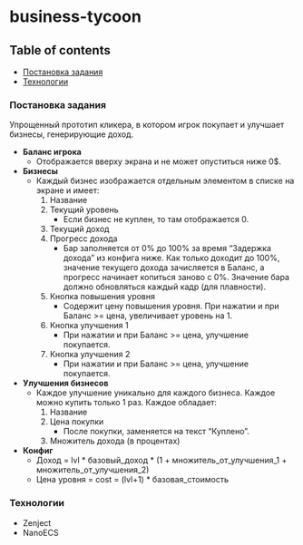 # business-tycoon

## Table of contents
* [Постановка задания](#постановка-задания)
* [Технологии](#технологии)

### Постановка задания
Упрощенный прототип кликера, в котором игрок покупает и улучшает бизнесы, генерирующие доход.
+ **Баланс игрока**
  * Отображается вверху экрана и не может опуститься ниже 0$.
+ **Бизнесы**
  * Каждый бизнес изображается отдельным элементом в списке на экране и имеет:
    1. Название
    2. Текущий уровень
        * Если бизнес не куплен, то там отображается 0.
    3. Текущий доход
    4. Прогресс дохода
        * Бар заполняется от 0% до 100% за время “Задержка дохода” из конфига ниже. Как только доходит до 100%, значение текущего дохода зачисляется в Баланс, а прогресс начинает копиться заново с 0%. Значение бара должно обновляться каждый кадр (для плавности).
    5. Кнопка повышения уровня
        * Содержит цену повышения уровня. При нажатии и при Баланс >= цена, увеличивает уровень на 1.
    6. Кнопка улучшения 1
        * При нажатии и при Баланс >= цена, улучшение покупается.
    7. Кнопка улучшения 2
        * При нажатии и при Баланс >= цена, улучшение покупается.  
+ **Улучшения бизнесов**
  * Каждое улучшение уникально для каждого бизнеса. Каждое можно купить только 1 раз. Каждое обладает:
    1. Название
    2. Цена покупки
        + После покупки, заменяется на текст “Куплено”.
    3. Множитель дохода (в процентах)   
+ **Конфиг**
    * Доход = lvl * базовый_доход * (1 + множитель_от_улучшения_1 + множитель_от_улучшения_2)
    * Цена уровня = cost = (lvl+1) * базовая_стоимость
### Технологии
  * Zenject
  * NanoECS
